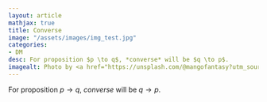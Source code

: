 ```yaml
---
layout: article
mathjax: true
title: Converse
image: "/assets/images/img_test.jpg"
categories:
- DM
desc: For proposition $p \to q$, *converse* will be $q \to p$. 
imagealt: Photo by <a href="https://unsplash.com/@mangofantasy?utm_source=unsplash&utm_medium=referral&utm_content=creditCopyText">Tim Johnson</a> on <a href="https://unsplash.com/s/photos/logic?utm_source=unsplash&utm_medium=referral&utm_content=creditCopyText">Unsplash</a>
---
```

For proposition $p \to q$, *converse* will be $q \to p$.